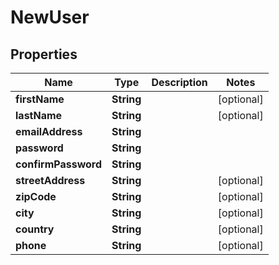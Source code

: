 

# NewUser

## Properties

Name | Type | Description | Notes
------------ | ------------- | ------------- | -------------
**firstName** | **String** |  |  [optional]
**lastName** | **String** |  |  [optional]
**emailAddress** | **String** |  | 
**password** | **String** |  | 
**confirmPassword** | **String** |  | 
**streetAddress** | **String** |  |  [optional]
**zipCode** | **String** |  |  [optional]
**city** | **String** |  |  [optional]
**country** | **String** |  |  [optional]
**phone** | **String** |  |  [optional]




